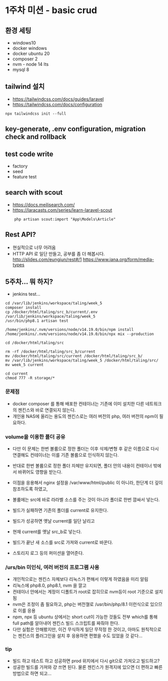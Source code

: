 # 1주차 미션 - basic crud

## 환경 세팅

-   windows10
-   docker windows
-   docker ubuntu 20
-   composer 2
-   nvm - node 14 lts
-   mysql 8

## tailwind 설치

-   https://tailwindcss.com/docs/guides/laravel
-   https://tailwindcss.com/docs/configuration

```
npx tailwindcss init --full
```

## key-generate, .env configuration, migration check and rollback

## test code write

-   factory
-   seed
-   feature test

## search with scout

-   https://docs.meilisearch.com/
-   https://laracasts.com/series/learn-laravel-scout

```
    php artisan scout:import "App\Models\Article"
```

## Rest API?

-   현실적으로 너무 어려움
-   HTTP API 로 일단 만들고, 공부를 좀 더 해봅시다.
    http://slides.com/eungjun/rest#/1
    https://www.iana.org/form/media-types

## 5주차... 뭐 하지?
- jenkins test...
```
cd /var/lib/jenkins/workspace/taling/week_5
composer install
cp /docker/html/taling/src_b/current/.env /var/lib/jenkins/workspace/taling/week_5
/usr/bin/php8.1 artisan test

/home/jenkins/.nvm/versions/node/v14.19.0/bin/npm install
/home/jenkins/.nvm/versions/node/v14.19.0/bin/npx mix --production

cd /docker/html/taling/src

rm -rf /docker/html/taling/src_b/current
mv /docker/html/taling/src/current /docker/html/taling/src_b/
mv /var/lib/jenkins/workspace/taling/week_5 /docker/html/taling/src/
mv week_5 current

cd current
chmod 777 -R storage/*
```
### 문제점
- docker composer 를 통해 배포한 컨테이너는 기존에 이미 설치한 다른 네트워크의 젠킨스와 바로 연결되지 않는다.
- 개인용 NAS에 올리는 용도의 젠킨스로는 여러 버전의 php, 여러 버전의 npm이 필요하다.

### volume을 이용한 폴더 공유
- 다만 이 문제는 한번 볼륨으로 정한 폴더는 이후 삭제/변형 후 같은 이름으로 다시 연결해도 컨테이너는 이를 기존 볼륨으로 인식하지 않는다.
- 반대로 한번 볼륨으로 정한 폴더 자체만 유지되면, 폴더 안의 내용이 컨테이너 밖에서 바뀌어도 영향을 받는다.
- 이점을 응용해서 nginx 설정을 /var/www/html/public 이 아니라, 한단계 더 깊이 참조하도록 하였고,
- 볼륨에는 src에 바로 라라벨 소스를 주는 것이 아니라 폴더로 한번 깜싸서 넣는다.

- 빌드가 실패하면 기존의 폴더를 current로 유지한다.

- 빌드가 성공하면 옛날 current를 일단 날리고
- 현재 current를 옛날 src_b로 넣는다.
- 빌드가 끝난 새 소스를 src로 가져와 current로 바꾼다.
- 스토리지 로그 등의 퍼미션을 열어준다.

### /urs/bin 미인식, 여러 버전의 프로그램 사용
- 개인적으로는 젠킨스 자체보다 리눅스가 편해서 이렇게 하였음을 미리 알림
- 리눅스에 php8.0, php8.1, nvm 을 깔고
- 컨테이너 안에서는 계정이 디폴트가 root로 잡히므로 nvm등이 root 기준으로 설치됨
- nvm은 조정이 좀 필요하고, php는 버전졀로 /usr/bin/php/8.1 이런식으로 있으므로 이를 응용
- npm, npx 등 ubuntu 상에서는 short cut이 가능한 것들도 전부 which를 통해 full path를 알아내어 젠킨스 빌드 스크립트를 짜줘야 한다.
- 다만 실험은 안해봤지만, 이건 무식하게 일단 무작정 한 것이고, 아마도 원칙적으로는 젠킨스의 플러그인을 설치 후 응용하면 편했을 수도 있었을 것 같다...

### tip
- 빌드 하고 테스트 하고 성공하면 prod 위치에서 다시 git으로 가져오고 빌드하고?
- 성공한 빌드를 가져와 걍 쓰면 된다. 물론 젠킨스가 원격지에 있으면 더 편하고 빠른방법으로 하면 되고...



